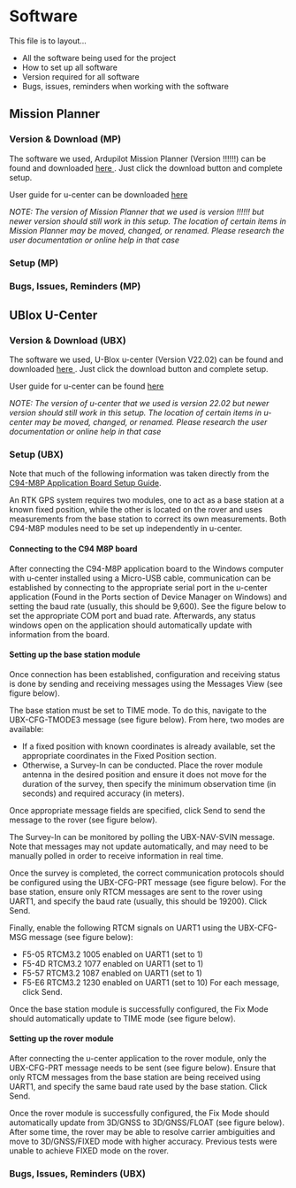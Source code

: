 # Software
This file is to layout...
- All the software being used for the project
- How to set up all software
- Version required for all software
- Bugs, issues, reminders when working with the software

## Mission Planner

### Version & Download (MP)

The software we used, Ardupilot Mission Planner (Version !!!!!!) can be found and downloaded <a href = https://firmware.ardupilot.org/Tools/MissionPlanner/archive/> here </a>. Just click the download button and complete setup.

User guide for u-center can be downloaded <a href = https://ardupilot.org/planner/> here </a>

*NOTE: The version of Mission Planner that we used is version !!!!!! but newer version should still work in this setup. The location of certain items in Mission Planner may be moved, changed, or renamed. Please research the user documentation or online help in that case*

### Setup (MP)

### Bugs, Issues, Reminders (MP)

## UBlox U-Center

### Version & Download (UBX)

The software we used, U-Blox u-center (Version V22.02) can be found and downloaded <a href = https://www.u-blox.com/en/product/u-center> here </a>. Just click the download button and complete setup. 

User guide for u-center can be found <a href = https://www.u-blox.com/sites/default/files/u-center_Userguide_UBX-13005250.pdf> here </a>

*NOTE: The version of u-center that we used is version 22.02 but newer version should still work in this setup. The location of certain items in u-center may be moved, changed, or renamed. Please research the user documentation or online help in that case*

### Setup (UBX)

Note that much of the following information was taken directly from the [C94-M8P Application Board Setup Guide](C94-M8P-Appboard-Setup_QuickStart_(UBX-16009722).pdf).

An RTK GPS system requires two modules, one to act as a base station at a known fixed position, while the other is located on the rover and uses measurements from the base station to correct its own measurements. Both C94-M8P modules need to be set up independently in u-center.

#### Connecting to the C94 M8P board
After connecting the C94-M8P application board to the Windows computer with u-center installed using a Micro-USB cable, communication can be established by connecting to the appropriate serial port in the u-center application (Found in the Ports section of Device Manager on Windows) and setting the baud rate (usually, this should be 9,600). See the figure below to set the appropriate COM port and buad rate. Afterwards, any status windows open on the application should automatically update with information from the board.

#### Setting up the base station module
Once connection has been established, configuration and receiving status is done by sending and receiving messages using the Messages View (see figure below).

The base station must be set to TIME mode. To do this, navigate to the UBX-CFG-TMODE3 message (see figure below). From here, two modes are available:
- If a fixed position with known coordinates is already available, set the appropriate coordinates in the Fixed Position section.
- Otherwise, a Survey-In can be conducted. Place the rover module antenna in the desired position and ensure it does not move for the duration of the survey, then specify the minimum observation time (in seconds) and required accuracy (in meters).

Once appropriate message fields are specified, click Send to send the message to the rover (see figure below).

The Survey-In can be monitored by polling the UBX-NAV-SVIN message. Note that messages may not update automatically, and may need to be manually polled in order to receive information in real time. 

Once the survey is completed, the correct communication protocols should be configured using the UBX-CFG-PRT message (see figure below). For the base station, ensure only RTCM messages are sent to the rover using UART1, and specify the baud rate (usually, this should be 19200). Click Send.

Finally, enable the following RTCM signals on UART1 using the UBX-CFG-MSG message (see figure below):
- F5-05 RTCM3.2 1005 enabled on UART1 (set to 1)
- F5-4D RTCM3.2 1077 enabled on UART1 (set to 1)
- F5-57 RTCM3.2 1087 enabled on UART1 (set to 1)
- F5-E6 RTCM3.2 1230 enabled on UART1 (set to 10)
For each message, click Send.

Once the base station module is successfully configured, the Fix Mode should automatically update to TIME mode (see figure below).

#### Setting up the rover module

After connecting the u-center application to the rover module, only the UBX-CFG-PRT message needs to be sent (see figure below). Ensure that only RTCM messages from the base station are being received using UART1, and specify the same baud rate used by the base station. Click Send.

Once the rover module is successfully configured, the Fix Mode should automatically update from 3D/GNSS to 3D/GNSS/FLOAT (see figure below). After some time, the rover may be able to resolve carrier ambiguities and move to 3D/GNSS/FIXED mode with higher accuracy. Previous tests were unable to achieve FIXED mode on the rover.

### Bugs, Issues, Reminders (UBX)

